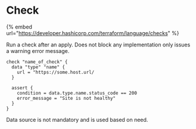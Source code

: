 # Check

{% embed url="https://developer.hashicorp.com/terraform/language/checks" %}

Run a check after an apply.  Does not block any implementation only issues a warning error message.

```hcl
check "name_of_check" {
  data "type" "name" {
    url = "https://some.host.url/
  }

  assert {
    condition = data.type.name.status_code == 200
    error_message = "Site is not healthy"
  }
}
```

Data source is not mandatory and is used based on need.
